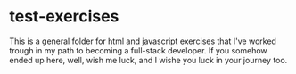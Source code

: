 # test-exercises
This is a general folder for html and javascript exercises that I've worked trough in my path to becoming a full-stack developer. If you somehow ended up here, well, wish me luck, and I wishe you luck in your journey too.


